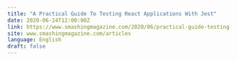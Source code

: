 ```yaml
---
title: "A Practical Guide To Testing React Applications With Jest"
date: 2020-06-24T12:00:00Z
link: https://www.smashingmagazine.com/2020/06/practical-guide-testing-react-applications-jest/?utm_medium=RSS&utm_source=news.12bit.vn
site: www.smashingmagazine.com/articles
language: English
draft: false
---
```

